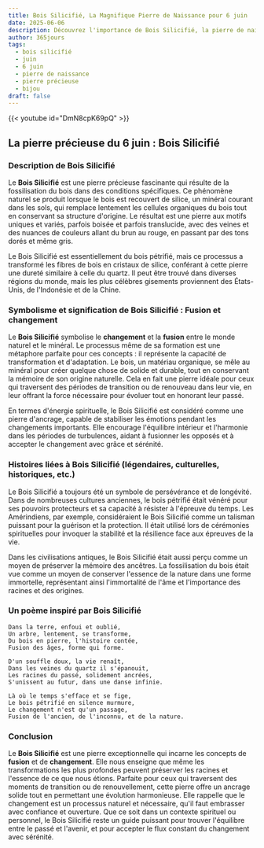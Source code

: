 ```yaml
---
title: Bois Silicifié, La Magnifique Pierre de Naissance pour 6 juin
date: 2025-06-06
description: Découvrez l'importance de Bois Silicifié, la pierre de naissance du 6 juin qui symbolise Fusion et changement. Laissez sa beauté et sa signification illuminer votre journée.
author: 365jours
tags:
  - bois silicifié
  - juin
  - 6 juin
  - pierre de naissance
  - pierre précieuse
  - bijou
draft: false
---
```


{{< youtube id="DmN8cpK69pQ" >}}


## La pierre précieuse du 6 juin : Bois Silicifié

### Description de Bois Silicifié

Le **Bois Silicifié** est une pierre précieuse fascinante qui résulte de la fossilisation du bois dans des conditions spécifiques. Ce phénomène naturel se produit lorsque le bois est recouvert de silice, un minéral courant dans les sols, qui remplace lentement les cellules organiques du bois tout en conservant sa structure d'origine. Le résultat est une pierre aux motifs uniques et variés, parfois boisée et parfois translucide, avec des veines et des nuances de couleurs allant du brun au rouge, en passant par des tons dorés et même gris.

Le Bois Silicifié est essentiellement du bois pétrifié, mais ce processus a transformé les fibres de bois en cristaux de silice, conférant à cette pierre une dureté similaire à celle du quartz. Il peut être trouvé dans diverses régions du monde, mais les plus célèbres gisements proviennent des États-Unis, de l'Indonésie et de la Chine.

### Symbolisme et signification de Bois Silicifié : Fusion et changement

Le **Bois Silicifié** symbolise le **changement** et la **fusion** entre le monde naturel et le minéral. Le processus même de sa formation est une métaphore parfaite pour ces concepts : il représente la capacité de transformation et d'adaptation. Le bois, un matériau organique, se mêle au minéral pour créer quelque chose de solide et durable, tout en conservant la mémoire de son origine naturelle. Cela en fait une pierre idéale pour ceux qui traversent des périodes de transition ou de renouveau dans leur vie, en leur offrant la force nécessaire pour évoluer tout en honorant leur passé.

En termes d'énergie spirituelle, le Bois Silicifié est considéré comme une pierre d'ancrage, capable de stabiliser les émotions pendant les changements importants. Elle encourage l'équilibre intérieur et l'harmonie dans les périodes de turbulences, aidant à fusionner les opposés et à accepter le changement avec grâce et sérénité.

### Histoires liées à Bois Silicifié (légendaires, culturelles, historiques, etc.)

Le Bois Silicifié a toujours été un symbole de persévérance et de longévité. Dans de nombreuses cultures anciennes, le bois pétrifié était vénéré pour ses pouvoirs protecteurs et sa capacité à résister à l'épreuve du temps. Les Amérindiens, par exemple, considéraient le Bois Silicifié comme un talisman puissant pour la guérison et la protection. Il était utilisé lors de cérémonies spirituelles pour invoquer la stabilité et la résilience face aux épreuves de la vie.

Dans les civilisations antiques, le Bois Silicifié était aussi perçu comme un moyen de préserver la mémoire des ancêtres. La fossilisation du bois était vue comme un moyen de conserver l'essence de la nature dans une forme immortelle, représentant ainsi l'immortalité de l'âme et l'importance des racines et des origines.

### Un poème inspiré par Bois Silicifié

	Dans la terre, enfoui et oublié,  
	Un arbre, lentement, se transforme,  
	Du bois en pierre, l'histoire contée,  
	Fusion des âges, forme qui forme.
	
	D'un souffle doux, la vie renaît,  
	Dans les veines du quartz il s'épanouit,  
	Les racines du passé, solidement ancrées,  
	S'unissent au futur, dans une danse infinie.
	
	Là où le temps s'efface et se fige,  
	Le bois pétrifié en silence murmure,  
	Le changement n'est qu'un passage,  
	Fusion de l'ancien, de l'inconnu, et de la nature.

### Conclusion

Le **Bois Silicifié** est une pierre exceptionnelle qui incarne les concepts de **fusion** et de **changement**. Elle nous enseigne que même les transformations les plus profondes peuvent préserver les racines et l'essence de ce que nous étions. Parfaite pour ceux qui traversent des moments de transition ou de renouvellement, cette pierre offre un ancrage solide tout en permettant une évolution harmonieuse. Elle rappelle que le changement est un processus naturel et nécessaire, qu'il faut embrasser avec confiance et ouverture. Que ce soit dans un contexte spirituel ou personnel, le Bois Silicifié reste un guide puissant pour trouver l'équilibre entre le passé et l'avenir, et pour accepter le flux constant du changement avec sérénité.